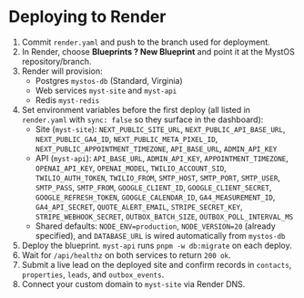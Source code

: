 # Deploying to Render

1. Commit `render.yaml` and push to the branch used for deployment.
2. In Render, choose **Blueprints ? New Blueprint** and point it at the MystOS repository/branch.
3. Render will provision:
   - Postgres `mystos-db` (Standard, Virginia)
   - Web services `myst-site` and `myst-api`
   - Redis `myst-redis`
4. Set environment variables before the first deploy (all listed in `render.yaml` with `sync: false` so they surface in the dashboard):
   - Site (`myst-site`): `NEXT_PUBLIC_SITE_URL`, `NEXT_PUBLIC_API_BASE_URL`, `NEXT_PUBLIC_GA4_ID`, `NEXT_PUBLIC_META_PIXEL_ID`, `NEXT_PUBLIC_APPOINTMENT_TIMEZONE`, `API_BASE_URL`, `ADMIN_API_KEY`
   - API (`myst-api`): `API_BASE_URL`, `ADMIN_API_KEY`, `APPOINTMENT_TIMEZONE`, `OPENAI_API_KEY`, `OPENAI_MODEL`, `TWILIO_ACCOUNT_SID`, `TWILIO_AUTH_TOKEN`, `TWILIO_FROM`, `SMTP_HOST`, `SMTP_PORT`, `SMTP_USER`, `SMTP_PASS`, `SMTP_FROM`, `GOOGLE_CLIENT_ID`, `GOOGLE_CLIENT_SECRET`, `GOOGLE_REFRESH_TOKEN`, `GOOGLE_CALENDAR_ID`, `GA4_MEASUREMENT_ID`, `GA4_API_SECRET`, `QUOTE_ALERT_EMAIL`, `STRIPE_SECRET_KEY`, `STRIPE_WEBHOOK_SECRET`, `OUTBOX_BATCH_SIZE`, `OUTBOX_POLL_INTERVAL_MS`
   - Shared defaults: `NODE_ENV=production`, `NODE_VERSION=20` (already specified), and `DATABASE_URL` is wired automatically from `mystos-db`
5. Deploy the blueprint. `myst-api` runs `pnpm -w db:migrate` on each deploy.
6. Wait for `/api/healthz` on both services to return `200 ok`.
7. Submit a live lead on the deployed site and confirm records in `contacts`, `properties`, `leads`, and `outbox_events`.
8. Connect your custom domain to `myst-site` via Render DNS.
